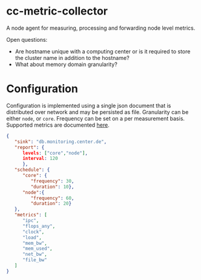 # cc-metric-collector
A node agent for measuring, processing and forwarding node level metrics.

Open questions:

* Are hostname unique with a computing center or is it required to store the cluster name in addition to the hostname?
* What about memory domain granularity?

# Configuration

Configuration is implemented using a single json document that is distributed over network and may be persisted as file.
Granularity can be either `node`, or `core`. Frequency can be set on a per measurement basis.
Supported metrics are documented [here](https://github.com/ClusterCockpit/cc-specifications/blob/master/metrics/lineprotocol.md).

``` json
{
   "sink": "db.monitoring.center.de",
   "report": {
      levels: ["core","node"],
      interval: 120
      },
   "schedule": {
      "core": {
         "frequency": 30,
         "duration": 10},
      "node":{
         "frequency": 60,
         "duration": 20}
   },
   "metrics": [
      "ipc",
      "flops_any",
      "clock",
      "load",
      "mem_bw",
      "mem_used",
      "net_bw",
      "file_bw"
   ]
}
```
